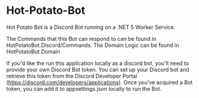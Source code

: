 # Hot-Potato-Bot

Hot Potato Bot is a Discord Bot running on a .NET 5 Worker Service. 

The Commands that this Bot can respond to can be found in HotPotatoBot.Discord/Commands. The Domain Logic can be found in HotPotatoBot.Domain

If you'd like the run this application locally as a discord bot, you'll need to provide your own Discord Bot token. 
You can set up your Discord bot and retrieve this token from the Discord Developer Portal (https://discord.com/developers/applications). Once you've
acquired a Bot token, you can add it to appsettings.json locally to run the Bot.

